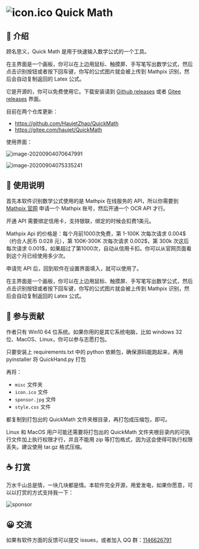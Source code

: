 #  ![icon.ico](assets/icon.ico) Quick Math

## 📝 介绍
顾名思义，Quick Math 是用于快速输入数学公式的一个工具。

在主界面是一个画板，你可以在上边用鼠标、触摸屏、手写笔写出数学公式，然后点击识别按钮或者按下回车键，你写的公式图片就会被上传到 Mathpix 识别，然后会自动复制返回的 Latex 公式。

它是开源的，你可以免费使用它。下载安装请到 [Github releases](https://github.com/HaujetZhao/QuickMath/releases) 或者  [Gitee releases](https://gitee.com/haujet/QuickMath/releases) 界面。

目前在两个仓库更新：

- https://github.com/HaujetZhao/QuickMath
- https://gitee.com/haujet/QuickMath

使用界面：

![image-20200904070647991](assets/image-20200904070647991.png)

![image-20200904075335241](assets/image-20200904075335241.png)

## 🔮 使用说明

首先本软件识别数学公式使用的是 Mathpix 在线服务的 API，所以你需要到 [Mathpix 官网](https://mathpix.com/ocr) 申请一个 Mathpix 账号，然后开通一个 OCR API 才行。

开通 API 需要绑定信用卡，支持银联，绑定的时候会扣费1美元。

Mathpix Api 的价格是：每个月前1000次免费，第 1-100K 次每次请求 0.004\$（约合人民币 0.028 元），第 100K-300K 次每次请求 0.002\$，第 300k 次这后每次请求 0.001​\$，如果超过了第1000次，自动从信用卡扣。你可以从官网页面看到这个月已经使用多少次。

申请完 API 后，回到软件在设置界面填入，就可以使用了。

在主界面是一个画板，你可以在上边用鼠标、触摸屏、手写笔写出数学公式，然后点击识别按钮或者按下回车键，你写的公式图片就会被上传到 Mathpix 识别，然后会自动复制返回的 Latex 公式。

## 🔨 参与贡献

作者只有 Win10 64 位系统。如果你用的是其它系统电脑，比如 windows 32 位、MacOS、Linux，你可以参与志愿打包。

只要安装上 requirements.txt 中的 python 依赖包，确保源码能跑起来，再用 pyinstaller 将 QuickHand.py 打包

再将：

- `misc` 文件夹
- `icon.ico` 文件
- `sponsor.jpg` 文件
- `style.css` 文件

都复制到打包出的 QuickMath 文件夹根目录，再打包成压缩包，即可。

Linux 和 MacOS 用户可能还需要将打包出的 QuickMath 文件夹根目录内的可执行文件加上执行权限才行，并且不能用 zip 等打包格式，因为这会使得可执行权限丢失。建议使用 tar.gz 格式压缩。

## ☕ 打赏

万水千山总是情，一块几块都是情。本软件完全开源，用爱发电，如果你愿意，可以以打赏的方式支持我一下：

![sponsor](assets/sponsor.jpg)



## 😀 交流

如果有软件方面的反馈可以提交 issues，或者加入 QQ 群：[1146626791](https://qm.qq.com/cgi-bin/qm/qr?k=DgiFh5cclAElnELH4mOxqWUBxReyEVpm&jump_from=webapi) 


